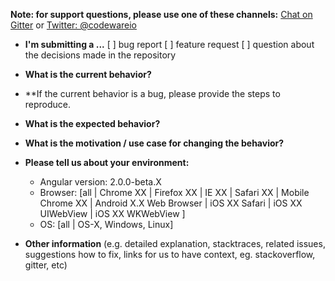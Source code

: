 **Note: for support questions, please use one of these channels:** [Chat on Gitter][1] or [Twitter: @codewareio][2]



* **I'm submitting a ...**
[ ] bug report
[ ] feature request
[ ] question about the decisions made in the repository



* **What is the current behavior?**



* **If the current behavior is a bug, please provide the steps to reproduce.



* **What is the expected behavior?**



* **What is the motivation / use case for changing the behavior?**



* **Please tell us about your environment:**
  * Angular version: 2.0.0-beta.X
  * Browser: [all | Chrome XX | Firefox XX | IE XX | Safari XX | Mobile Chrome XX | Android X.X Web Browser | iOS XX Safari | iOS XX UIWebView | iOS XX WKWebView ]
  * OS: [all | OS-X, Windows, Linux]



* **Other information** (e.g. detailed explanation, stacktraces, related issues, suggestions how to fix, links for us to have context, eg. stackoverflow, gitter, etc)



[1]: https://gitter.im/codewareio/angular2-es-seed?utm_source=badge&utm_medium=badge&utm_campaign=pr-badge&utm_content=badge
[2]: https://twitter.com/codewareio